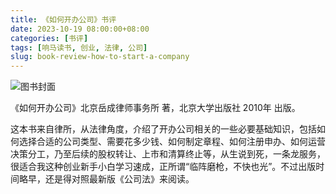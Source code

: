 ```yaml
---
title: 《如何开办公司》书评
date: 2023-10-19 08:00:00+08:00
categories: [书评]
tags: [响马读书, 创业, 法律, 公司]
slug: book-review-how-to-start-a-company
---
```


<div class="p-3 text-center">
  <img class="img-fluid" src="/uploads/2023/1019/book-cover.png" alt="图书封面" style="max-width:400px; max-height:400px;">
</div>

《如何开办公司》北京岳成律师事务所 著，北京大学出版社 2010年 出版。

这本书来自律所，从法律角度，介绍了开办公司相关的一些必要基础知识，包括如何选择合适的公司类型、需要花多少钱、如何制定章程、如何注册申办、如何运营决策分工，乃至后续的股权转让、上市和清算终止等，从生说到死，一条龙服务，很适合我这种创业新手小白学习速成，正所谓“临阵磨枪，不快也光”。不过出版时间略早，还是得对照最新版《公司法》来阅读。
